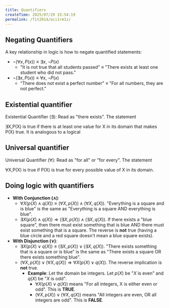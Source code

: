 ```yaml
---
title: Quantifiers
createTime: 2025/07/29 15:54:19
permalink: /fit2014/oci1rm1z/
---
```


## Negating Quantifiers

A key relationship in logic is how to negate quantified statements:

- $\neg(\forall x, P(x)) \equiv \exists x, \neg P(x)$
    - "It is not true that all students passed" $\equiv$ "There exists at least one student who did not pass."
- $\neg(\exists x, P(x)) \equiv \forall x, \neg P(x)$
    - "There does not exist a perfect number" $\equiv$ "For all numbers, they are not perfect."

## Existential quantifier

Existential Quantifier (∃): Read as "there exists". The statement

∃X,P(X) is true if there is at least one value for X in its domain that makes P(X) true. It is analogous to a logical

## Universal quantifier

Universal Quantifier (∀): Read as "for all" or "for every". The statement

∀X,P(X) is true if P(X) is true for every possible value of X in its domain.

## Doing logic with quantifiers

- **With Conjunction ($\wedge$)**:
    - $\forall X(p(X) \land q(X)) \equiv (\forall X, p(X)) \land (\forall X, q(X))$. "Everything is a square and is blue" is the same as "Everything is a square AND everything is blue".
    - $\exists X(p(X) \land q(X)) \Rightarrow (\exists X, p(X)) \land (\exists X, q(X))$. If there exists a "blue square", then there must exist something that is blue AND there must exist something that is a square. The reverse is **not** true (having a blue circle and a red square doesn't mean a blue square exists).
- **With Disjunction ($\vee$)**:
    - $\exists X(p(X) \lor q(X)) \equiv (\exists X, p(X)) \lor (\exists X, q(X))$. "There exists something that is a square or is blue" is the same as "There exists a square OR there exists something blue".
    - $(\forall X, p(X)) \lor (\forall X, q(X)) \Rightarrow \forall X(p(X) \lor q(X))$. The reverse implication is **not** true.
        - **Example**: Let the domain be integers. Let $p(X)$ be "$X$ is even" and $q(X)$ be "$X$ is odd".
            - $\forall X(p(X) \lor q(X))$ means "For all integers, X is either even or odd". This is **TRUE**.
            - $(\forall X, p(X)) \lor (\forall X, q(X))$ means "All integers are even, OR all integers are odd". This is **FALSE**.